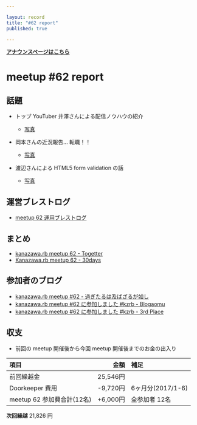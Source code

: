 ```yaml
---

layout: record
title: "#62 report"
published: true

---
```


<div style="text-align: left;"><a href="./"><strong>アナウンスページはこちら</strong></a></div>

# meetup #62 report

## 話題

* トップ YouTuber 井澤さんによる配信ノウハウの紹介
  + [写真](https://www.instagram.com/p/Baf-8WGl15f/)

* 岡本さんの近況報告… 転職！！
  + [写真](https://www.instagram.com/p/BagBQ6YlR8X/)

* 渡辺さんによる HTML5 form validation の話
  + [写真](https://www.instagram.com/p/BagB-9mlv6E/)

## 運営ブレストログ

* [meetup 62 運用ブレストログ](https://github.com/kanazawarb/meetup/wiki/meetup-62-%E9%81%8B%E7%94%A8%E3%83%96%E3%83%AC%E3%82%B9%E3%83%88%E3%83%AD%E3%82%B0)

## まとめ

* [kanazawa.rb meetup 62 - Togetter](https://togetter.com/li/1163410)
* [Kanazawa.rb meetup 62 - 30days](http://30d.jp/kzrb/52)

## 参加者のブログ

* [kanazawa\.rb meetup \#62 \- 過ぎたるは及ばざるが如し](http://cotton-desu.hatenablog.com/entry/2017/10/22/203106)
* [kanazawa.rb meetup \#62 に参加しました \#kzrb \- Blogaomu](http://www.blogaomu.com/entry/kzrb62)
* [kanazawa.rb meetup \#62 に参加しました \#kzrb \- 3rd Place](http://haraguro3.hateblo.jp/entry/2017/10/23/231957)

## 収支

* 前回の meetup 開催後から今回 meetup 開催後までのお金の出入り

|項目                           |金額         |補足                                               |
|:------------------------------|------------:|:--------------------------------------------------|
| 前回繰越金                    |    25,546円 |                                                   |
| Doorkeeper 費用              |    -9,720円 | 6ヶ月分(2017/1-6)                                    |
| meetup 62 参加費合計(12名)    |   +6,000円 | 全参加者 12名                  |

**次回繰越**  21,826 円
